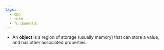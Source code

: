 ```yaml
---
tags:
  - cpp
  - term
  - fundamental
---
```


- An **object** is a region of  storage (usually memory) that can store a value, and has other associated properties.